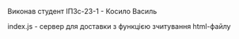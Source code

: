 Виконав студент ІПЗс-23-1 - Косило Василь

index.js - сервер для доставки з функцією зчитування html-файлу
